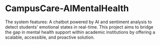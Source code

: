 # CampusCare-AIMentalHealth
The system features:  A chatbot powered by AI and sentiment analysis to detect students' emotional states in real-time. This project aims to bridge the gap in mental health support within academic institutions by offering a scalable, accessible, and proactive solution.
